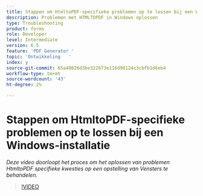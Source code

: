 ```yaml
---
title: Stappen om HtmltoPDF-specifieke problemen op te lossen bij een Windows-installatie
description: Problemen met HTMLTOPDF in Windows oplossen
type: Troubleshooting
product: forms
role: Developer
level: Intermediate
version: 6.5
feature: 'PDF Generator '
topic: 'Ontwikkeling   '
index: y
source-git-commit: 65a40826d3be322673e116d98124c3cbfb1d6eb4
workflow-type: tm+mt
source-wordcount: '43'
ht-degree: 2%

---
```




# Stappen om HtmltoPDF-specifieke problemen op te lossen bij een Windows-installatie

*Deze video doorloopt het proces om het oplossen van problemen HtmltoPDF specifieke kwesties op een opstelling van Vensters te behandelen.*

>[!VIDEO](https://video.tv.adobe.com/v/335545?quality=9&learn=on)
